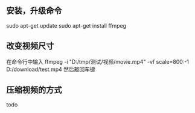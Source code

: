 ## 安装，升级命令

sudo apt-get update
sudo apt-get install ffmpeg



## 改变视频尺寸

在命令行中输入
ffmpeg -i "D:/tmp/测试/视频/movie.mp4" -vf scale=800:-1 D:/download/test.mp4
然后敲回车键



## 压缩视频的方式

todo
